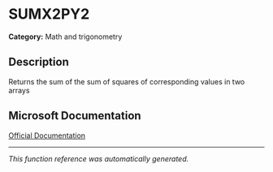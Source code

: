 # SUMX2PY2

**Category:** Math and trigonometry

## Description
Returns the sum of the sum of squares of corresponding values in two arrays

## Microsoft Documentation
[Official Documentation](https://support.microsoft.com//en-us/office/sumx2py2-function-826b60b4-0aa2-4e5e-81d2-be704d3d786f)

---
*This function reference was automatically generated.*
